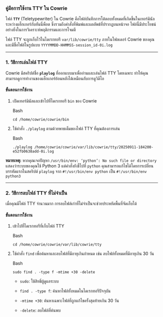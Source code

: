 ### **คู่มือการใช้งาน TTY ใน Cowrie**

ไฟล์ **`TTY`** (Teletypewriter) ใน Cowrie คือไฟล์บันทึกการโต้ตอบทั้งหมดที่เกิดขึ้นในเทอร์มินัลระหว่างแฮ็กเกอร์กับฮันนี่พ็อต ซึ่งรวมถึงคำสั่งที่พิมพ์และผลลัพธ์ที่ปรากฏบนหน้าจอ ไฟล์นี้มีประโยชน์อย่างยิ่งในการวิเคราะห์พฤติกรรมและการโจมตี

ไฟล์ TTY จะถูกเก็บไว้ในไดเรกทอรี `var/lib/cowrie/tty` ภายในโฟลเดอร์ Cowrie ของคุณ และมีชื่อไฟล์ในรูปแบบ `YYYYMMDD-HHMMSS-session_id-0i.log`

----------

### **1. วิธีการเล่นไฟล์ TTY**

Cowrie มีสคริปต์ชื่อ **`playlog`** ที่ออกแบบมาเพื่ออ่านและเล่นไฟล์ TTY โดยเฉพาะ ทำให้คุณสามารถดูการทำงานของแฮ็กเกอร์ย้อนหลังได้เหมือนกับการดูวิดีโอ

#### **ขั้นตอนการใช้งาน**

1.  เปิดเทอร์มินัลและเข้าไปที่ไดเรกทอรี `bin` ของ Cowrie
    
    Bash
    
    ```
    cd /home/cowrie/cowrie/bin
    
    ```
    
2.  ใช้คำสั่ง `./playlog` ตามด้วยพาธเต็มของไฟล์ TTY ที่คุณต้องการเล่น
    
    Bash
    
    ```
    ./playlog /home/cowrie/cowrie/var/lib/cowrie/tty/20250911-184200-e52fb0638add-0i.log
    
    ```
    

**หมายเหตุ:** หากคุณเจอปัญหา `/usr/bin/env: ‘python’: No such file or directory` แสดงว่าระบบของคุณใช้ Python 3 แต่คำสั่งยังชี้ไปที่ `python` คุณสามารถแก้ไขได้โดยการเปลี่ยนบรรทัดแรกในสคริปต์ `playlog` จาก `#!/usr/bin/env python` เป็น `#!/usr/bin/env python3`

----------

### **2. วิธีการลบไฟล์ TTY ที่ไม่จำเป็น**

เมื่อคุณมีไฟล์ TTY จำนวนมาก การลบไฟล์เก่าที่ไม่จำเป็นจะช่วยประหยัดพื้นที่จัดเก็บได้

#### **ขั้นตอนการใช้งาน**

1.  เข้าไปที่ไดเรกทอรีที่เก็บไฟล์ TTY
    
    Bash
    
    ```
    cd /home/cowrie/cowrie/var/lib/cowrie/tty
    
    ```
    
2.  ใช้คำสั่ง `find` เพื่อค้นหาและลบไฟล์ที่มีอายุเกินกำหนด เช่น ลบไฟล์ทั้งหมดที่มีอายุเกิน 30 วัน
    
    Bash
    
    ```
    sudo find . -type f -mtime +30 -delete
    
    ```
    
    -   `sudo`: ใช้สิทธิ์ผู้ดูแลระบบ
        
    -   `find . -type f`: ค้นหาไฟล์ทั้งหมดในไดเรกทอรีปัจจุบัน
        
    -   `-mtime +30`: ค้นหาเฉพาะไฟล์ที่ถูกแก้ไขครั้งสุดท้ายเกิน 30 วัน
        
    -   `-delete`: ลบไฟล์ที่ค้นพบ